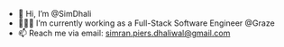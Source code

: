 - 👋 Hi, I’m @SimDhali
- 👨🏾‍💻 I’m currently working as a Full-Stack Software Engineer @Graze
- 📫 Reach me via email: simran.piers.dhaliwal@gmail.com

<!---
SimDhali/SimDhali is a ✨ special ✨ repository because its `README.md` (this file) appears on your GitHub profile.
You can click the Preview link to take a look at your changes.
--->
